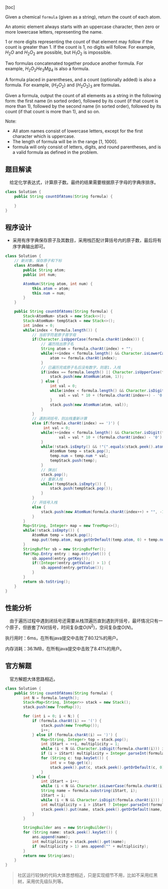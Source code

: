 [toc]

Given a chemical `formula` (given as a string), return the count of each atom.

An atomic element always starts with an uppercase character, then zero or more lowercase letters, representing the name.

1 or more digits representing the count of that element may follow if the count is greater than 1. If the count is 1, no digits will follow. For example, $H_2O$ and $H_2O_2$ are possible, but $H_1O_2$ is impossible.

Two formulas concatenated together produce another formula. For example, $H_2O_2He_3Mg_4$ is also a formula.

A formula placed in parentheses, and a count (optionally added) is also a formula. For example, $(H_2O_2)$ and $(H_2O_2)_3$ are formulas.

Given a formula, output the count of all elements as a string in the following form: the first name (in sorted order), followed by its count (if that count is more than 1), followed by the second name (in sorted order), followed by its count (if that count is more than 1), and so on.



Note:

* All atom names consist of lowercase letters, except for the first character which is uppercase.
* The length of formula will be in the range [1, 1000].
* formula will only consist of letters, digits, and round parentheses, and is a valid formula as defined in the problem.



## 题目解读

&emsp;给定化学表达式，计算原子数。最终的结果需要根据原子字母的字典序排序。

```java
class Solution {
    public String countOfAtoms(String formula) {
        
    }
}
```

## 程序设计

* 采用有序字典保存原子及其数目，采用栈匹配计算括号内的原子数，最后将有序字典输出即可。

```java
class Solution {
    // 新对象，保存原子和下标
    class AtomNum {
        public String atom;
        public int num;

        AtomNum(String atom, int num) {
            this.atom = atom;
            this.num = num;
        }
    }

    public String countOfAtoms(String formula) {
        Stack<AtomNum> stack = new Stack<>();
        Stack<AtomNum> tempStack = new Stack<>();
        int index = 0;
        while(index < formula.length()) {
            // 当前字符是原子首字母
            if(Character.isUpperCase(formula.charAt(index))) {
                // 遍历找出原子名
                String atom = formula.charAt(index) + "";
                while(++index < formula.length() && Character.isLowerCase(formula.charAt(index))) {
                    atom += formula.charAt(index);
                }
                // 已遍历完或原子名后没有数字，则是1，入栈
                if(index == formula.length() || Character.isUpperCase(formula.charAt(index)) || formula.charAt(index) == ')' || formula.charAt(index) == '(') {
                    stack.push(new AtomNum(atom, 1));
                } else {
                    int val = 0;
                    while(index < formula.length() && Character.isDigit(formula.charAt(index))) {
                        val = val * 10 + (formula.charAt(index++) - '0');
                    }
                    stack.push(new AtomNum(atom, val));
                }
            }
            // 遇到闭括号，则出栈重新计算
            else if(formula.charAt(index) == ')') {
                 int val = 0;
                while(++index < formula.length() && Character.isDigit(formula.charAt(index))) {
                        val = val * 10 + (formula.charAt(index) - '0');
                }
                while(!stack.isEmpty() && !"(".equals(stack.peek().atom)) {
                    AtomNum temp = stack.pop();
                    temp.num = temp.num * val;
                    tempStack.push(temp);
                }
                // 弹出(
                stack.pop();
                // 重新入栈
                while(!tempStack.isEmpty()) {
                    stack.push(tempStack.pop());
                }
            }
            // 开括号入栈
            else {
                stack.push(new AtomNum(formula.charAt(index++) + "", -1));
            }
        }
        Map<String, Integer> map = new TreeMap<>();
        while(!stack.isEmpty()) {
            AtomNum temp = stack.pop();
            map.put(temp.atom, map.getOrDefault(temp.atom, 0) + temp.num);
        }
        StringBuffer sb = new StringBuffer();
        for(Map.Entry entry : map.entrySet()) {
            sb.append(entry.getKey());
            if((Integer)entry.getValue() > 1) {
                sb.append(entry.getValue());
            }
        }
        return sb.toString();
    }
}
```

## 性能分析

&emsp;由于遍历过程中遇到闭括号还需要从栈顶遍历直到遇到开括号，最坏情况只有一个原子，但嵌套了$N$对括号，时间复杂度$O(N^2)$，空间复杂度$O(N)$。

执行用时：6ms，在所有java提交中击败了80.12%的用户。

内存消耗：36.1MB，在所有java提交中击败了8.41%的用户。

## 官方解题

&emsp;官方解题大体思路相近。

```java
class Solution {
    public String countOfAtoms(String formula) {
        int N = formula.length();
        Stack<Map<String, Integer>> stack = new Stack();
        stack.push(new TreeMap());

        for (int i = 0; i < N;) {
            if (formula.charAt(i) == '(') {
                stack.push(new TreeMap());
                i++;
            } else if (formula.charAt(i) == ')') {
                Map<String, Integer> top = stack.pop();
                int iStart = ++i, multiplicity = 1;
                while (i < N && Character.isDigit(formula.charAt(i))) i++;
                if (i > iStart) multiplicity = Integer.parseInt(formula.substring(iStart, i));
                for (String c: top.keySet()) {
                    int v = top.get(c);
                    stack.peek().put(c, stack.peek().getOrDefault(c, 0) + v * multiplicity);
                }
            } else {
                int iStart = i++;
                while (i < N && Character.isLowerCase(formula.charAt(i))) i++;
                String name = formula.substring(iStart, i);
                iStart = i;
                while (i < N && Character.isDigit(formula.charAt(i))) i++;
                int multiplicity = i > iStart ? Integer.parseInt(formula.substring(iStart, i)) : 1;
                stack.peek().put(name, stack.peek().getOrDefault(name, 0) + multiplicity);
            }
        }

        StringBuilder ans = new StringBuilder();
        for (String name: stack.peek().keySet()) {
            ans.append(name);
            int multiplicity = stack.peek().get(name);
            if (multiplicity > 1) ans.append("" + multiplicity);
        }
        return new String(ans);
    }
}
```

> 社区运行较快的代码大体思想相近，只是实现细节不用，比如不采用红黑树，采用优先级队列等。